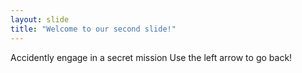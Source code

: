 ```yaml
---
layout: slide
title: "Welcome to our second slide!"
---
```

Accidently engage in a secret mission
Use the left arrow to go back!

